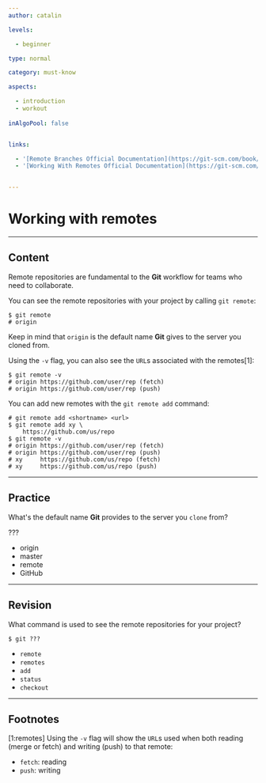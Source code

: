 ```yaml
---
author: catalin

levels:

  - beginner

type: normal

category: must-know

aspects:

  - introduction
  - workout
  
inAlgoPool: false


links:

  - '[Remote Branches Official Documentation](https://git-scm.com/book/en/v2/Git-Branching-Remote-Branches){website}'
  - '[Working With Remotes Official Documentation](https://git-scm.com/book/en/v2/Git-Basics-Working-with-Remotes){website}'


---
```


# Working with remotes

---
## Content

Remote repositories are fundamental to the **Git** workflow for teams who need to collaborate.

You can see the remote repositories with your project by calling `git remote`:
```
$ git remote
# origin
```
Keep in mind that `origin` is the default name **Git** gives to the server you cloned from.

Using the `-v` flag, you can also see the `URL`s associated with the remotes[1]:
```
$ git remote -v
# origin https://github.com/user/rep (fetch)
# origin https://github.com/user/rep (push)
```

You can add new remotes with the `git remote add` command:
```
# git remote add <shortname> <url>
$ git remote add xy \
    https://github.com/us/repo
$ git remote -v
# origin https://github.com/user/rep (fetch)
# origin https://github.com/user/rep (push)
# xy     https://github.com/us/repo (fetch)
# xy     https://github.com/us/repo (push)

```

---
## Practice

What's the default name **Git** provides to the server you `clone` from?

???

* origin
* master
* remote
* GitHub

---
## Revision

What command is used to see the remote repositories for your project?

```
$ git ???
```

* `remote`
* `remotes`
* `add`
* `status`
* `checkout`

---
## Footnotes
[1:remotes]
Using the `-v` flag will show the `URL`s used when both reading (merge or fetch) and writing (push) to that remote:

- `fetch`: reading
- `push`: writing
 
